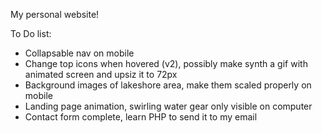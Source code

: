 My personal website!

To Do list:

- Collapsable nav on mobile
- Change top icons when hovered (v2), possibly make synth a gif with animated screen and upsiz it to 72px
- Background images of lakeshore area, make them scaled properly on mobile
- Landing page animation, swirling water gear only visible on computer
- Contact form complete, learn PHP to send it to my email
